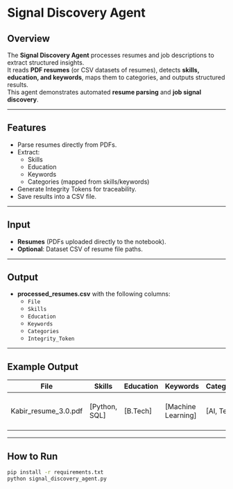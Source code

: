 # Signal Discovery Agent

## Overview
The **Signal Discovery Agent** processes resumes and job descriptions to extract structured insights.  
It reads **PDF resumes** (or CSV datasets of resumes), detects **skills, education, and keywords**, maps them to categories, and outputs structured results.  
This agent demonstrates automated **resume parsing** and **job signal discovery**.  

---

## Features
- Parse resumes directly from PDFs.  
- Extract:
  - Skills  
  - Education  
  - Keywords  
  - Categories (mapped from skills/keywords)  
- Generate Integrity Tokens for traceability.  
- Save results into a CSV file.  

---

## Input
- **Resumes** (PDFs uploaded directly to the notebook).  
- **Optional**: Dataset CSV of resume file paths.  

---

## Output
- **processed_resumes.csv** with the following columns:  
  - `File`  
  - `Skills`  
  - `Education`  
  - `Keywords`  
  - `Categories`  
  - `Integrity_Token`  

---

## Example Output
| File                | Skills        | Education | Keywords           | Categories | Integrity_Token                           |
|---------------------|---------------|-----------|--------------------|------------|--------------------------------------------|
| Kabir_resume_3.0.pdf | [Python, SQL] | [B.Tech]  | [Machine Learning] | [AI, Tech] | 31da30d8-d6ea-4d6b-965f-f6bab64a25bf       |

---

## How to Run
```bash
pip install -r requirements.txt
python signal_discovery_agent.py

